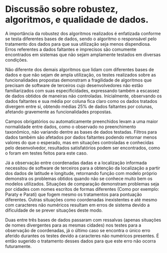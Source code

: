 # Discussão sobre robustez, algoritmos, e qualidade de dados.

A importância da robustez dos algoritmos realizados é enfatizada conforme se testa diferentes bases de dados, sendo o algoritmo o responsável pelo tratamento dos dados para que sua utilização seja menos dispendiosa. Erros referentes a dados faltantes e imprecisos são comumente encontrados em sistemas que não sejam amplamente testados em diversas condições.
  
  Não diferente dos demais algoritmos que lidam com diferentes bases de dados e que não sejam de ampla utilização, os testes realizados sobre as funcionalidades propostas demonstram a fragilidade de algoritmos que precisam de software de terceiros cujo desenvolvedores não estão familiarizados com suas especificidades, expressando também a escassez de dados obtidos de maneiras não controladas. Inicialmente, observando os dados faltantes e sua média por coluna fica claro como os dados tratados divergem entre si, obtendo médias 25% de dados faltantes por colunas, afetando gravemente as funcionalidades propostas.
  
  Campos obrigatórios ou automaticamente preenchidos levam a uma maior normalidade entre dados, como o observado no preenchimento taxonômico, não variando dentre as bases de dados testadas. Filtros para dados também são afetados por dados faltantes podendo retornar menos valores do que o esperado, mas em situações controladas e conhecidas pelo desenvolvedor, resultados satisfatórios podem ser encontrados, como o foram em testes feitos para este caso.
  
  Já a observação entre coordenadas dadas e a localização informada necessitou de software de terceiros para a obtenção da localização a partir dos dados de latitude e longitude, retornando função com modelo próprio demonstra os problemas obtidos quando não se conhece muito bem os modelos utilizados. Situações de comparação demonstram problemas seja por cidades com nomes escritos de formas diferentes (Como por exemplo: Paraty e Parati) que fogem mesmo os tratamentos para pontuação diferentes. Outras situações como coordenadas inexistentes e até mesmo com caracteres não numéricos resultam em erros de sistema devido a dificuldade de se prever situações deste modo. 
    
   Duas entre três bases de dados passaram com ressalvas (apenas situações de nomes divergentes para as mesmas cidades) nos testes para a observação de coordenadas, já o último caso se encontra o único erro aferido durantes os testes devido a caracteres não numéricos presentes. É então sugerido o tratamento desses dados para que este erro não ocorra futuramente.

